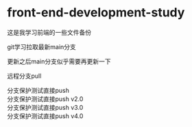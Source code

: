 # front-end-development-study
这是我学习前端的一些文件备份




git学习拉取最新main分支


更新之后main分支似乎需要再更新一下


远程分支pull


分支保护测试直接push  
分支保护测试直接push v2.0  
分支保护测试直接push v3.0  
分支保护测试直接push v4.0  
